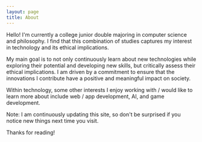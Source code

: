 ```yaml
---
layout: page
title: About
---
```


Hello! I'm currently a college junior double majoring in computer science and philosophy. I find that this combination of studies captures my interest in technology and its ethical implications.

My main goal is to not only continuously learn about new technologies while exploring their potential and developing new skills, but critically assess their ethical implications. I am driven by a commitment to ensure that the innovations I contribute have a positive and meaningful impact on society. 

Within technology, some other interests I enjoy working with / would like to learn more about include web / app development, AI, and game development. 

<p class="message">
  Note: I am continuously updating this site, so don't be surprised if you notice new things next time you visit. 
</p>

Thanks for reading!
